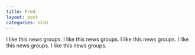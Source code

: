 ```yaml
---
title: Fred
layout: post
categories: olds
---
```


I like this news groups.
I like this news groups.
I like this news groups.
I like this news groups.
I like this news groups.

